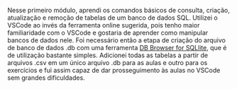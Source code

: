 Nesse primeiro módulo, aprendi os comandos básicos de consulta, criação, atualização e remoção de tabelas de um banco de dados SQL. Utilizei o VSCode ao invés da ferramenta online sugerida, pois tenho maior familiaridade com o VSCode e gostaria de aprender como manipular bancos de dados nele. Foi necessário então a etapa de criação do arquivo de banco de dados .db com uma ferramenta [DB Browser for SQLlite](https://sqlitebrowser.org/), que é de utilização bastante simples. Adicionei todas as tabelas a partir de arquivos .csv em um único arquivo .db para as aulas e outro para os exercícios e fui assim capaz de dar prosseguimento às aulas no VSCode sem grandes dificuldades.
